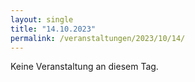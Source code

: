 ```yaml
---
layout: single
title: "14.10.2023"
permalink: /veranstaltungen/2023/10/14/
---
```


Keine Veranstaltung an diesem Tag.
